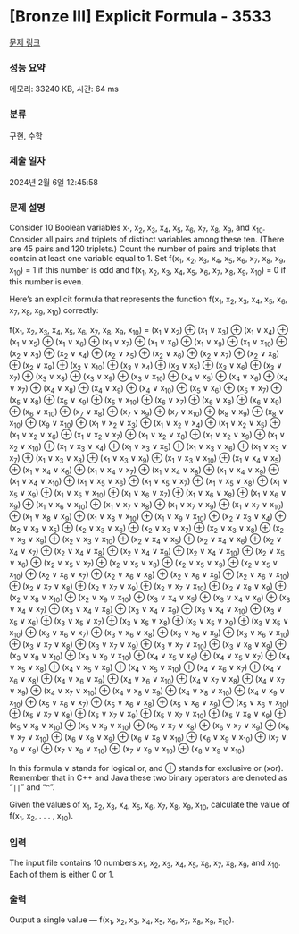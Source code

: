 # [Bronze III] Explicit Formula - 3533 

[문제 링크](https://www.acmicpc.net/problem/3533) 

### 성능 요약

메모리: 33240 KB, 시간: 64 ms

### 분류

구현, 수학

### 제출 일자

2024년 2월 6일 12:45:58

### 문제 설명

<p>Consider 10 Boolean variables x<sub>1</sub>, x<sub>2</sub>, x<sub>3</sub>, x<sub>4</sub>, x<sub>5</sub>, x<sub>6</sub>, x<sub>7</sub>, x<sub>8</sub>, x<sub>9</sub>, and x<sub>10</sub>. Consider all pairs and triplets of distinct variables among these ten. (There are 45 pairs and 120 triplets.) Count the number of pairs and triplets that contain at least one variable equal to 1. Set f(x<sub>1</sub>, x<sub>2</sub>, x<sub>3</sub>, x<sub>4</sub>, x<sub>5</sub>, x<sub>6</sub>, x<sub>7</sub>, x<sub>8</sub>, x<sub>9</sub>, x<sub>10</sub>) = 1 if this number is odd and f(x<sub>1</sub>, x<sub>2</sub>, x<sub>3</sub>, x<sub>4</sub>, x<sub>5</sub>, x<sub>6</sub>, x<sub>7</sub>, x<sub>8</sub>, x<sub>9</sub>, x<sub>10</sub>) = 0 if this number is even.</p>

<p>Here’s an explicit formula that represents the function f(x<sub>1</sub>, x<sub>2</sub>, x<sub>3</sub>, x<sub>4</sub>, x<sub>5</sub>, x<sub>6</sub>, x<sub>7</sub>, x<sub>8</sub>, x<sub>9</sub>, x<sub>10</sub>) correctly:</p>

<p>f(x<sub>1</sub>, x<sub>2</sub>, x<sub>3</sub>, x<sub>4</sub>, x<sub>5</sub>, x<sub>6</sub>, x<sub>7</sub>, x<sub>8</sub>, x<sub>9</sub>, x<sub>10</sub>) = (x<sub>1</sub> ∨ x<sub>2</sub>) ⊕ (x<sub>1</sub> ∨ x<sub>3</sub>) ⊕ (x<sub>1</sub> ∨ x<sub>4</sub>) ⊕ (x<sub>1</sub> ∨ x<sub>5</sub>) ⊕ (x<sub>1</sub> ∨ x<sub>6</sub>) ⊕ (x<sub>1</sub> ∨ x<sub>7</sub>) ⊕ (x<sub>1</sub> ∨ x<sub>8</sub>) ⊕ (x<sub>1</sub> ∨ x<sub>9</sub>) ⊕ (x<sub>1</sub> ∨ x<sub>10</sub>) ⊕ (x<sub>2</sub> ∨ x<sub>3</sub>) ⊕ (x<sub>2</sub> ∨ x<sub>4</sub>) ⊕ (x<sub>2</sub> ∨ x<sub>5</sub>) ⊕ (x<sub>2</sub> ∨ x<sub>6</sub>) ⊕ (x<sub>2</sub> ∨ x<sub>7</sub>) ⊕ (x<sub>2</sub> ∨ x<sub>8</sub>) ⊕ (x<sub>2</sub> ∨ x<sub>9</sub>) ⊕ (x<sub>2</sub> ∨ x<sub>10</sub>) ⊕ (x<sub>3</sub> ∨ x<sub>4</sub>) ⊕ (x<sub>3</sub> ∨ x<sub>5</sub>) ⊕ (x<sub>3</sub> ∨ x<sub>6</sub>) ⊕ (x<sub>3</sub> ∨ x<sub>7</sub>) ⊕ (x<sub>3</sub> ∨ x<sub>8</sub>) ⊕ (x<sub>3</sub> ∨ x<sub>9</sub>) ⊕ (x<sub>3</sub> ∨ x<sub>10</sub>) ⊕ (x<sub>4</sub> ∨ x<sub>5</sub>) ⊕ (x<sub>4</sub> ∨ x<sub>6</sub>) ⊕ (x<sub>4</sub> ∨ x<sub>7</sub>) ⊕ (x<sub>4</sub> ∨ x<sub>8</sub>) ⊕ (x<sub>4</sub> ∨ x<sub>9</sub>) ⊕ (x<sub>4</sub> ∨ x<sub>10</sub>) ⊕ (x<sub>5</sub> ∨ x<sub>6</sub>) ⊕ (x<sub>5</sub> ∨ x<sub>7</sub>) ⊕ (x<sub>5</sub> ∨ x<sub>8</sub>) ⊕ (x<sub>5</sub> ∨ x<sub>9</sub>) ⊕ (x<sub>5</sub> ∨ x<sub>10</sub>) ⊕ (x<sub>6</sub> ∨ x<sub>7</sub>) ⊕ (x<sub>6</sub> ∨ x<sub>8</sub>) ⊕ (x<sub>6</sub> ∨ x<sub>9</sub>) ⊕ (x<sub>6</sub> ∨ x<sub>10</sub>) ⊕ (x<sub>7</sub> ∨ x<sub>8</sub>) ⊕ (x<sub>7</sub> ∨ x<sub>9</sub>) ⊕ (x<sub>7</sub> ∨ x<sub>10</sub>) ⊕ (x<sub>8</sub> ∨ x<sub>9</sub>) ⊕ (x<sub>8</sub> ∨ x<sub>10</sub>) ⊕ (x<sub>9</sub> ∨ x<sub>10</sub>) ⊕ (x<sub>1</sub> ∨ x<sub>2</sub> ∨ x<sub>3</sub>) ⊕ (x<sub>1</sub> ∨ x<sub>2</sub> ∨ x<sub>4</sub>) ⊕ (x<sub>1</sub> ∨ x<sub>2</sub> ∨ x<sub>5</sub>) ⊕ (x<sub>1</sub> ∨ x<sub>2</sub> ∨ x<sub>6</sub>) ⊕ (x<sub>1</sub> ∨ x<sub>2</sub> ∨ x<sub>7</sub>) ⊕ (x<sub>1</sub> ∨ x<sub>2</sub> ∨ x<sub>8</sub>) ⊕ (x<sub>1</sub> ∨ x<sub>2</sub> ∨ x<sub>9</sub>) ⊕ (x<sub>1</sub> ∨ x<sub>2</sub> ∨ x<sub>10</sub>) ⊕ (x<sub>1</sub> ∨ x<sub>3</sub> ∨ x<sub>4</sub>) ⊕ (x<sub>1</sub> ∨ x<sub>3</sub> ∨ x<sub>5</sub>) ⊕ (x<sub>1</sub> ∨ x<sub>3</sub> ∨ x<sub>6</sub>) ⊕ (x<sub>1</sub> ∨ x<sub>3</sub> ∨ x<sub>7</sub>) ⊕ (x<sub>1</sub> ∨ x<sub>3</sub> ∨ x<sub>8</sub>) ⊕ (x<sub>1</sub> ∨ x<sub>3</sub> ∨ x<sub>9</sub>) ⊕ (x<sub>1</sub> ∨ x<sub>3</sub> ∨ x<sub>10</sub>) ⊕ (x<sub>1</sub> ∨ x<sub>4</sub> ∨ x<sub>5</sub>) ⊕ (x<sub>1</sub> ∨ x<sub>4</sub> ∨ x<sub>6</sub>) ⊕ (x<sub>1</sub> ∨ x<sub>4</sub> ∨ x<sub>7</sub>) ⊕ (x<sub>1</sub> ∨ x<sub>4</sub> ∨ x<sub>8</sub>) ⊕ (x<sub>1</sub> ∨ x<sub>4</sub> ∨ x<sub>9</sub>) ⊕ (x<sub>1</sub> ∨ x<sub>4</sub> ∨ x<sub>10</sub>) ⊕ (x<sub>1</sub> ∨ x<sub>5</sub> ∨ x<sub>6</sub>) ⊕ (x<sub>1</sub> ∨ x<sub>5</sub> ∨ x<sub>7</sub>) ⊕ (x<sub>1</sub> ∨ x<sub>5</sub> ∨ x<sub>8</sub>) ⊕ (x<sub>1</sub> ∨ x<sub>5</sub> ∨ x<sub>9</sub>) ⊕ (x<sub>1</sub> ∨ x<sub>5</sub> ∨ x<sub>10</sub>) ⊕ (x<sub>1</sub> ∨ x<sub>6</sub> ∨ x<sub>7</sub>) ⊕ (x<sub>1</sub> ∨ x<sub>6</sub> ∨ x<sub>8</sub>) ⊕ (x<sub>1</sub> ∨ x<sub>6</sub> ∨ x<sub>9</sub>) ⊕ (x<sub>1</sub> ∨ x<sub>6</sub> ∨ x<sub>10</sub>) ⊕ (x<sub>1</sub> ∨ x<sub>7</sub> ∨ x<sub>8</sub>) ⊕ (x<sub>1</sub> ∨ x<sub>7</sub> ∨ x<sub>9</sub>) ⊕ (x<sub>1</sub> ∨ x<sub>7</sub> ∨ x<sub>10</sub>) ⊕ (x<sub>1</sub> ∨ x<sub>8</sub> ∨ x<sub>9</sub>) ⊕ (x<sub>1</sub> ∨ x<sub>8</sub> ∨ x<sub>10</sub>) ⊕ (x<sub>1</sub> ∨ x<sub>9</sub> ∨ x<sub>10</sub>) ⊕ (x<sub>2</sub> ∨ x<sub>3</sub> ∨ x<sub>4</sub>) ⊕ (x<sub>2</sub> ∨ x<sub>3</sub> ∨ x<sub>5</sub>) ⊕ (x<sub>2</sub> ∨ x<sub>3</sub> ∨ x<sub>6</sub>) ⊕ (x<sub>2</sub> ∨ x<sub>3</sub> ∨ x<sub>7</sub>) ⊕ (x<sub>2</sub> ∨ x<sub>3</sub> ∨ x<sub>8</sub>) ⊕ (x<sub>2</sub> ∨ x<sub>3</sub> ∨ x<sub>9</sub>) ⊕ (x<sub>2</sub> ∨ x<sub>3</sub> ∨ x<sub>10</sub>) ⊕ (x<sub>2</sub> ∨ x<sub>4</sub> ∨ x<sub>5</sub>) ⊕ (x<sub>2</sub> ∨ x<sub>4</sub> ∨ x<sub>6</sub>) ⊕ (x<sub>2</sub> ∨ x<sub>4</sub> ∨ x<sub>7</sub>) ⊕ (x<sub>2</sub> ∨ x<sub>4</sub> ∨ x<sub>8</sub>) ⊕ (x<sub>2</sub> ∨ x<sub>4</sub> ∨ x<sub>9</sub>) ⊕ (x<sub>2</sub> ∨ x<sub>4</sub> ∨ x<sub>10</sub>) ⊕ (x<sub>2</sub> ∨ x<sub>5</sub> ∨ x<sub>6</sub>) ⊕ (x<sub>2</sub> ∨ x<sub>5</sub> ∨ x<sub>7</sub>) ⊕ (x<sub>2</sub> ∨ x<sub>5</sub> ∨ x<sub>8</sub>) ⊕ (x<sub>2</sub> ∨ x<sub>5</sub> ∨ x<sub>9</sub>) ⊕ (x<sub>2</sub> ∨ x<sub>5</sub> ∨ x<sub>10</sub>) ⊕ (x<sub>2</sub> ∨ x<sub>6</sub> ∨ x<sub>7</sub>) ⊕ (x<sub>2</sub> ∨ x<sub>6</sub> ∨ x<sub>8</sub>) ⊕ (x<sub>2</sub> ∨ x<sub>6</sub> ∨ x<sub>9</sub>) ⊕ (x<sub>2</sub> ∨ x<sub>6</sub> ∨ x<sub>10</sub>) ⊕ (x<sub>2</sub> ∨ x<sub>7</sub> ∨ x<sub>8</sub>) ⊕ (x<sub>2</sub> ∨ x<sub>7</sub> ∨ x<sub>9</sub>) ⊕ (x<sub>2</sub> ∨ x<sub>7</sub> ∨ x<sub>10</sub>) ⊕ (x<sub>2</sub> ∨ x<sub>8</sub> ∨ x<sub>9</sub>) ⊕ (x<sub>2</sub> ∨ x<sub>8</sub> ∨ x<sub>10</sub>) ⊕ (x<sub>2</sub> ∨ x<sub>9</sub> ∨ x<sub>10</sub>) ⊕ (x<sub>3</sub> ∨ x<sub>4</sub> ∨ x<sub>5</sub>) ⊕ (x<sub>3</sub> ∨ x<sub>4</sub> ∨ x<sub>6</sub>) ⊕ (x<sub>3</sub> ∨ x<sub>4</sub> ∨ x<sub>7</sub>) ⊕ (x<sub>3</sub> ∨ x<sub>4</sub> ∨ x<sub>8</sub>) ⊕ (x<sub>3</sub> ∨ x<sub>4</sub> ∨ x<sub>9</sub>) ⊕ (x<sub>3</sub> ∨ x<sub>4</sub> ∨ x<sub>10</sub>) ⊕ (x<sub>3</sub> ∨ x<sub>5</sub> ∨ x<sub>6</sub>) ⊕ (x<sub>3</sub> ∨ x<sub>5</sub> ∨ x<sub>7</sub>) ⊕ (x<sub>3</sub> ∨ x<sub>5</sub> ∨ x<sub>8</sub>) ⊕ (x<sub>3</sub> ∨ x<sub>5</sub> ∨ x<sub>9</sub>) ⊕ (x<sub>3</sub> ∨ x<sub>5</sub> ∨ x<sub>10</sub>) ⊕ (x<sub>3</sub> ∨ x<sub>6</sub> ∨ x<sub>7</sub>) ⊕ (x<sub>3</sub> ∨ x<sub>6</sub> ∨ x<sub>8</sub>) ⊕ (x<sub>3</sub> ∨ x<sub>6</sub> ∨ x<sub>9</sub>) ⊕ (x<sub>3</sub> ∨ x<sub>6</sub> ∨ x<sub>10</sub>) ⊕ (x<sub>3</sub> ∨ x<sub>7</sub> ∨ x<sub>8</sub>) ⊕ (x<sub>3</sub> ∨ x<sub>7</sub> ∨ x<sub>9</sub>) ⊕ (x<sub>3</sub> ∨ x<sub>7</sub> ∨ x<sub>10</sub>) ⊕ (x<sub>3</sub> ∨ x<sub>8</sub> ∨ x<sub>9</sub>) ⊕ (x<sub>3</sub> ∨ x<sub>8</sub> ∨ x<sub>10</sub>) ⊕ (x<sub>3</sub> ∨ x<sub>9</sub> ∨ x<sub>10</sub>) ⊕ (x<sub>4</sub> ∨ x<sub>5</sub> ∨ x<sub>6</sub>) ⊕ (x<sub>4</sub> ∨ x<sub>5</sub> ∨ x<sub>7</sub>) ⊕ (x<sub>4</sub> ∨ x<sub>5</sub> ∨ x<sub>8</sub>) ⊕ (x<sub>4</sub> ∨ x<sub>5</sub> ∨ x<sub>9</sub>) ⊕ (x<sub>4</sub> ∨ x<sub>5</sub> ∨ x<sub>10</sub>) ⊕ (x<sub>4</sub> ∨ x<sub>6</sub> ∨ x<sub>7</sub>) ⊕ (x<sub>4</sub> ∨ x<sub>6</sub> ∨ x<sub>8</sub>) ⊕ (x<sub>4</sub> ∨ x<sub>6</sub> ∨ x<sub>9</sub>) ⊕ (x<sub>4</sub> ∨ x<sub>6</sub> ∨ x<sub>10</sub>) ⊕ (x<sub>4</sub> ∨ x<sub>7</sub> ∨ x<sub>8</sub>) ⊕ (x<sub>4</sub> ∨ x<sub>7</sub> ∨ x<sub>9</sub>) ⊕ (x<sub>4</sub> ∨ x<sub>7</sub> ∨ x<sub>10</sub>) ⊕ (x<sub>4</sub> ∨ x<sub>8</sub> ∨ x<sub>9</sub>) ⊕ (x<sub>4</sub> ∨ x<sub>8</sub> ∨ x<sub>10</sub>) ⊕ (x<sub>4</sub> ∨ x<sub>9</sub> ∨ x<sub>10</sub>) ⊕ (x<sub>5</sub> ∨ x<sub>6</sub> ∨ x<sub>7</sub>) ⊕ (x<sub>5</sub> ∨ x<sub>6</sub> ∨ x<sub>8</sub>) ⊕ (x<sub>5</sub> ∨ x<sub>6</sub> ∨ x<sub>9</sub>) ⊕ (x<sub>5</sub> ∨ x<sub>6</sub> ∨ x<sub>10</sub>) ⊕ (x<sub>5</sub> ∨ x<sub>7</sub> ∨ x<sub>8</sub>) ⊕ (x<sub>5</sub> ∨ x<sub>7</sub> ∨ x<sub>9</sub>) ⊕ (x<sub>5</sub> ∨ x<sub>7</sub> ∨ x<sub>10</sub>) ⊕ (x<sub>5</sub> ∨ x<sub>8</sub> ∨ x<sub>9</sub>) ⊕ (x<sub>5</sub> ∨ x<sub>8</sub> ∨ x<sub>10</sub>) ⊕ (x<sub>5</sub> ∨ x<sub>9</sub> ∨ x<sub>10</sub>) ⊕ (x<sub>6</sub> ∨ x<sub>7</sub> ∨ x<sub>8</sub>) ⊕ (x<sub>6</sub> ∨ x<sub>7</sub> ∨ x<sub>9</sub>) ⊕ (x<sub>6</sub> ∨ x<sub>7</sub> ∨ x<sub>10</sub>) ⊕ (x<sub>6</sub> ∨ x<sub>8</sub> ∨ x<sub>9</sub>) ⊕ (x<sub>6</sub> ∨ x<sub>8</sub> ∨ x<sub>10</sub>) ⊕ (x<sub>6</sub> ∨ x<sub>9</sub> ∨ x<sub>10</sub>) ⊕ (x<sub>7</sub> ∨ x<sub>8</sub> ∨ x<sub>9</sub>) ⊕ (x<sub>7</sub> ∨ x<sub>8</sub> ∨ x<sub>10</sub>) ⊕ (x<sub>7</sub> ∨ x<sub>9</sub> ∨ x<sub>10</sub>) ⊕ (x<sub>8</sub> ∨ x<sub>9</sub> ∨ x<sub>10</sub>)</p>

<p>In this formula ∨ stands for logical or, and ⊕ stands for exclusive or (xor). Remember that in C++ and Java these two binary operators are denoted as “<code>||</code>” and “<code>^</code>”.</p>

<p>Given the values of x<sub>1</sub>, x<sub>2</sub>, x<sub>3</sub>, x<sub>4</sub>, x<sub>5</sub>, x<sub>6</sub>, x<sub>7</sub>, x<sub>8</sub>, x<sub>9</sub>, x<sub>10</sub>, calculate the value of f(x<sub>1</sub>, x<sub>2</sub>, . . . , x<sub>10</sub>).</p>

### 입력 

 <p>The input file contains 10 numbers x<sub>1</sub>, x<sub>2</sub>, x<sub>3</sub>, x<sub>4</sub>, x<sub>5</sub>, x<sub>6</sub>, x<sub>7</sub>, x<sub>8</sub>, x<sub>9</sub>, and x<sub>10</sub>. Each of them is either 0 or 1.</p>

### 출력 

 <p>Output a single value — f(x<sub>1</sub>, x<sub>2</sub>, x<sub>3</sub>, x<sub>4</sub>, x<sub>5</sub>, x<sub>6</sub>, x<sub>7</sub>, x<sub>8</sub>, x<sub>9</sub>, x<sub>10</sub>).</p>

